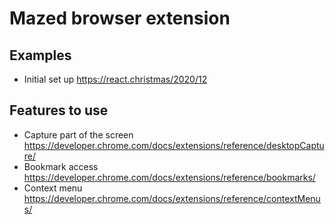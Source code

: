 # Mazed browser extension

## Examples

- Initial set up https://react.christmas/2020/12

## Features to use

- Capture part of the screen https://developer.chrome.com/docs/extensions/reference/desktopCapture/
- Bookmark access https://developer.chrome.com/docs/extensions/reference/bookmarks/
- Context menu https://developer.chrome.com/docs/extensions/reference/contextMenus/
